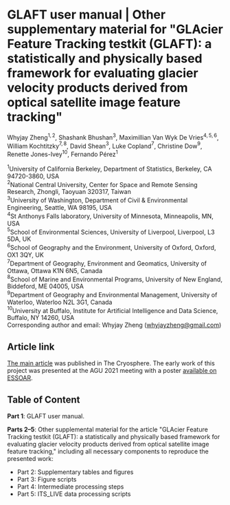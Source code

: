 # GLAFT user manual | Other supplementary material for "GLAcier Feature Tracking testkit (GLAFT): a statistically and physically based framework for evaluating glacier velocity products derived from optical satellite image feature tracking"

Whyjay Zheng$^{1,2}$, Shashank Bhushan$^3$, Maximillian Van Wyk De Vries$^{4,5,6}$, William Kochtitzky$^{7,8}$, David Shean$^3$, Luke Copland$^7$, Christine Dow$^9$, Renette Jones-Ivey$^{10}$, Fernando Pérez$^1$

$^1$University of California Berkeley, Department of Statistics, Berkeley, CA 94720-3860, USA\
$^2$National Central University, Center for Space and Remote Sensing Research, Zhongli, Taoyuan 320317, Taiwan\
$^3$University of Washington, Department of Civil & Environmental Engineering, Seattle, WA 98195, USA\
$^4$St Anthonys Falls laboratory, University of Minnesota, Minneapolis, MN, USA\
$^5$School of Environmental Sciences, University of Liverpool, Liverpool, L3 5DA, UK\
$^6$School of Geography and the Environment, University of Oxford, Oxford, OX1 3QY, UK\
$^7$Department of Geography, Environment and Geomatics, University of Ottawa, Ottawa K1N 6N5, Canada\
$^8$School of Marine and Environmental Programs, University of New England, Biddeford, ME 04005, USA\
$^9$Department of Geography and Environmental Management, University of Waterloo, Waterloo N2L 3G1, Canada\
$^{10}$University at Buffalo, Institute for Artificial Intelligence and Data Science, Buffalo, NY 14260, USA\
Corresponding author and email: Whyjay Zheng (whyjayzheng@gmail.com)

## Article link

[The main article](https://doi.org/10.5194/tc-17-4063-2023) was published in The Cryosphere. The early work of this project was presented at the AGU 2021 meeting with a poster [available on ESSOAR](https://doi.org/10.1002/essoar.10509355.1).

## Table of Content

**Part 1**: GLAFT user manual.

**Parts 2–5**: Other supplemental material for the article "GLAcier Feature Tracking testkit (GLAFT): a statistically and physically based framework for evaluating glacier velocity products derived from optical satellite image feature tracking," including all necessary components to reproduce the presented work:

- Part 2: Supplementary tables and figures
- Part 3: Figure scripts
- Part 4: Intermediate processing steps
- Part 5: ITS_LIVE data processing scripts
